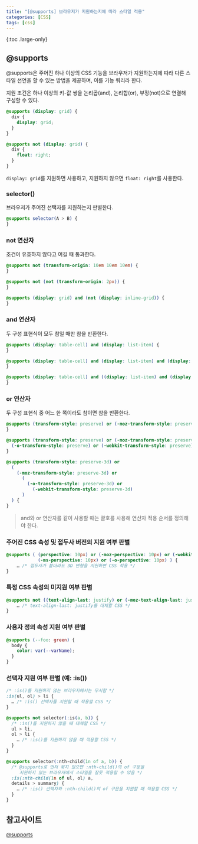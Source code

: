 ```yaml
---
title: "[@supports] 브라우저가 지원하는지에 따라 스타일 적용"
categories: [CSS]
tags: [css]
---
```


{:toc .large-only}

## @supports

@supports은 주어진 하나 이상의 CSS 기능을 브라우저가 지원하는지에 따라 다른 스타일 선언을 할 수 있는 방법을 제공하며, 이를 기능 쿼리라 한다.

지원 조건은 하나 이상의 키-값 쌍을 논리곱(and), 논리합(or), 부정(not)으로 연결해 구성할 수 있다.

```css
@supports (display: grid) {
  div {
    display: grid;
  }
}

@supports not (display: grid) {
  div {
    float: right;
  }
}
```

`display: grid`를 지원하면 사용하고, 지원하지 않으면 `float: right`를 사용한다.

### selector()

브라우저가 주어진 선택자를 지원하는지 판별한다.

```css
@supports selector(A > B) {
}
```

### not 연산자

조건이 유효하지 않다고 여길 때 통과한다.

```css
@supports not (transform-origin: 10em 10em 10em) {
}

@supports not (not (transform-origin: 2px)) {
}

@supports (display: grid) and (not (display: inline-grid)) {
}
```

### and 연산자

두 구성 표현식이 모두 참일 때만 참을 반환한다.

```css
@supports (display: table-cell) and (display: list-item) {
}

@supports (display: table-cell) and (display: list-item) and (display: run-in) {
}

@supports (display: table-cell) and ((display: list-item) and (display: run-in)) {
}
```

### or 연산자

두 구성 표현식 중 어느 한 쪽이라도 참이면 참을 반환한다.

```css
@supports (transform-style: preserve) or (-moz-transform-style: preserve) {
}

@supports (transform-style: preserve) or (-moz-transform-style: preserve) or
  (-o-transform-style: preserve) or (-webkit-transform-style: preserve) {
}

@supports (transform-style: preserve-3d) or
  (
    (-moz-transform-style: preserve-3d) or
      (
        (-o-transform-style: preserve-3d) or
          (-webkit-transform-style: preserve-3d)
      )
  ) {
}
```

> and와 or 연산자를 같이 사용할 때는 괄호를 사용해 연산자 적용 순서를 정의해야 한다.

### 주어진 CSS 속성 및 접두사 버전의 지원 여부 판별

```css
@supports ( (perspective: 10px) or (-moz-perspective: 10px) or (-webkit-perspective: 10px) or
            (-ms-perspective: 10px) or (-o-perspective: 10px) ) {
    … /* 접두사가 붙더라도 3D 변형을 지원하면 CSS 적용 */
}
```

### 특정 CSS 속성의 미지원 여부 판별

```css
@supports not ((text-align-last: justify) or (-moz-text-align-last: justify) ){
    … /* text-align-last: justify를 대체할 CSS */
}
```

### 사용자 정의 속성 지원 여부 판별

```css
@supports (--foo: green) {
  body {
    color: var(--varName);
  }
}
```

### 선택자 지원 여부 판별 (예: :is())

```css
/* :is()를 지원하지 않는 브라우저에서는 무시함 */
:is(ul, ol) > li {
  … /* :is() 선택자를 지원할 때 적용할 CSS */
}

@supports not selector(:is(a, b)) {
  /* :is()를 지원하지 않을 때 대체할 CSS */
  ul > li,
  ol > li {
    … /* :is()를 지원하지 않을 때 적용할 CSS */
  }
}

@supports selector(:nth-child(1n of a, b)) {
  /* @supports로 먼저 묶지 않으면 :nth-child()의 of 구문을
     지원하지 않는 브라우저에서 스타일을 잘못 적용할 수 있음 */
  :is(:nth-child(1n of ul, ol) a,
  details > summary) {
    … /* :is() 선택자와 :nth-child()의 of 구문을 지원할 때 적용할 CSS */
  }
}
```

## 참고사이트

[@supports](https://developer.mozilla.org/ko/docs/Web/CSS/@supports)
